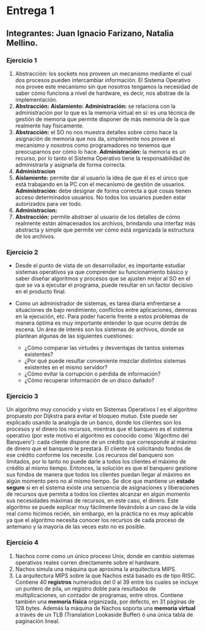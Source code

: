 # Entrega 1

## Integrantes: Juan Ignacio Farizano, Natalia Mellino.

### Ejercicio 1

1. Abstracción: los sockets nos proveen un mecanismo mediante el cual dos procesos pueden intercambiar información. El Sistema Operativo nos provee este mecanismo sin que nosotros tengamos la necesidad de saber cómo funciona a nivel de hardware, es decir, nos abstrae de la implementación.
2. **Abstracción:** 
   **Aislamiento:**
   **Administración:** se relaciona con la administración por lo que es la memoria virtual en sí: es una técnica de gestión de memoria que permite disponer de más memoria de la que realmente hay físicamente.
3. **Abstracción:** el SO no nos muestra detalles sobre cómo hace la asignación de memoria que nos da, simplemente nos provee el mecanismo y nosotros como programadores no tenemos que preocuparnos por cómo lo hace.
   **Administración:** la memoria es un recurso, por lo tanto el Sistema Operativo tiene la responsabilidad de administrarla y asignarla de forma correcta.
4. **Administracion**
5.  **Aislamiento:** permite dar al usuario la idea de que él es el único que está trabajando en la PC con el mecanismo de gestión de usuarios.
    **Administración:** debe designar de forma correcta a qué cosas tienen acceso determinados usuarios. No todos los usuarios pueden estar autorizados para ver todo.
6. **Administracion:**
7. **Abstracción:** permite abstraer al usuario de los detalles de cómo realmente están almacenados los archivos, brindando una interfaz más abstracta y simple que permite ver cómo está organizada la estructura de los archivos.

### Ejercicio 2

- Desde el punto de vista de un desarrollador, es importante estudiar sistemas operativos ya que comprender su funcionamiento básico y saber diseñar algoritmos y procesos que se ajusten mejor al SO en el que se va a ejecutar el programa, puede resultar en un factor decisivo en el producto final.
  
- Como un administrador de sistemas, es tarea diaria enfrentarse a situaciones de bajo rendimiento, conflictos entre aplicaciones, demoras en la ejecución, etc. Para poder hacerle frente a estos problemas de manera óptima es muy importante entender lo que ocurre detrás de escena. 
Un área de interés son los sistemas de archivos, donde se plantean algunas de las siguientes cuestiones:
    - ¿Cómo comparar las virtudes y desventajas de tantos sistemas existentes?
    - ¿Por qué puede resultar conveniente mezclar distintos sistemas existentes en el mismo servidor?
    - ¿Cómo evitar la corrupción o pérdida de información?
    - ¿Cómo recuperar información de un disco dañado?

### Ejercicio 3

Un algoritmo muy conocido y visto en Sistemas Operativos I es el algoritmo propuesto por Dijkstra para evitar el bloqueo mutuo. Este puede ser explicado usando la analogía de un banco, donde los clientes son los procesos y el dinero los recursos, mientras que el banquero es el sistema operativo (por este motivo el algoritmo es conocido como 'Algoritmo del Banquero'): cada cliente dispone de un crédito que corresponde al máximo de dinero que el banquero le prestará. El cliente irá solicitando fondos de ese crédito conforme los necesite. Los recursos del banquero son limitados, por lo tanto no puede darle a todos los clientes el máximo de crédito al mismo tiempo. Entonces, la solución es que el banquero gestione sus fondos de manera que todos los clientes puedan llegar al máximo en algún momento pero no al mismo tiempo. Se dice que mantiene un **estado seguro** si en el sistema existe una secuencia de asignaciones y liberaciones de recursos que permita a todos los clientes alcanzar en algún momento sus necesidades máximas de recursos, en este caso, el dinero. Este algoritmo se puede explicar muy fácilmente llevándolo a un caso de la vida real como hicimos recién, sin embargo, en la práctica no es muy aplicable ya que el algoritmo necesita conocer los recursos de cada proceso de antemano y la mayoría de las veces esto no es posible.  

### Ejercicio 4

1. Nachos corre como un único proceso Unix, donde en cambio sistemas operativos reales corren directamente sobre el hardware.
2. Nachos simula una máquina que aproxima la arquitectura MIPS.
3. La arquitectura MIPS sobre la que Nachos está basado es de tipo RISC. Contiene 40 **registros** numerados del 0 al 39 entre los cuales se incluye un puntero de pila, un registro doble para resultados de multiplicaciones, un contador de programas, entre otros. Contiene también una **memoria física** organizada, por defecto, en 31 páginas de 128 bytes. Además la máquina de Nachos soporta una **memoria virtual** a través de un TLB (Translation Lookaside Buffer) ó una única tabla de paginación lineal.

